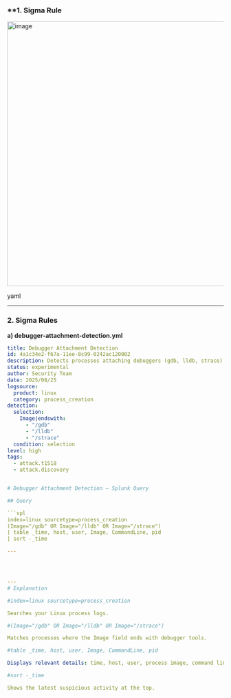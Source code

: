 ### **1. Sigma Rule 
<img width="810" height="614" alt="image" src="https://github.com/user-attachments/assets/c5fd59f9-18ea-485f-b46a-531e75d2d528" />


yaml

---

### **2. Sigma Rules**

**a) debugger-attachment-detection.yml**
```yaml
title: Debugger Attachment Detection
id: 4a1c34e2-f67a-11ee-8c99-0242ac120002
description: Detects processes attaching debuggers (gdb, lldb, strace) to running processes.
status: experimental
author: Security Team
date: 2025/08/25
logsource:
  product: linux
  category: process_creation
detection:
  selection:
    Image|endswith:
      - "/gdb"
      - "/lldb"
      - "/strace"
  condition: selection
level: high
tags:
  - attack.t1518
  - attack.discovery


# Debugger Attachment Detection – Splunk Query

## Query

```spl
index=linux sourcetype=process_creation
(Image="/gdb" OR Image="/lldb" OR Image="/strace")
| table _time, host, user, Image, CommandLine, pid
| sort -_time

---




---
# Explanation

#index=linux sourcetype=process_creation

Searches your Linux process logs.

#(Image="/gdb" OR Image="/lldb" OR Image="/strace")

Matches processes where the Image field ends with debugger tools.

#table _time, host, user, Image, CommandLine, pid

Displays relevant details: time, host, user, process image, command line, process ID.

#sort -_time

Shows the latest suspicious activity at the top.
